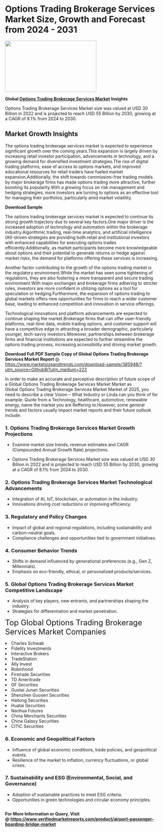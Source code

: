 <H1>Options Trading Brokerage Services Market Size, Growth and Forecast from 2024 - 2031</H1><img class="aligncenter size-medium wp-image-584254" src="https://thirdeyenews.in/wp-content/uploads/2024/09/Global-Market-Research-300x168.jpeg" alt="" width="300" height="168" /><p><strong>Global&nbsp;<a href="https://www.marketsizeandtrends.com/download-sample/385948/?utm_source=Github8j?utm_medium=223">Options Trading Brokerage Services Market</a> Insights</strong></p><p>Options Trading Brokerage Services Market size was valued at USD 30 Billion in 2022 and is projected to reach USD 55 Billion by 2030, growing at a CAGR of 8.1% from 2024 to 2030.</p><p><h2>Market Growth Insights</h2> <p>The options trading brokerage services market is expected to experience significant growth over the coming years.This expansion is largely driven by increasing retail investor participation, advancements in technology, and a growing demand for diversified investment strategies.The rise of digital trading platforms, ease of access to options markets, and improved educational resources for retail traders have fueled market expansion.Additionally, the shift towards commission-free trading models by major brokerage firms has made options trading more attractive, further boosting its popularity.With a growing focus on risk management and hedging strategies, more investors are turning to options as an effective tool for managing their portfolios, particularly amid market volatility.</p> <p><strong>Download Sample</strong></p> <p>The options trading brokerage services market is expected to continue its strong growth trajectory due to several key factors.One major driver is the increased adoption of technology and automation within the brokerage industry.Algorithmic trading, real-time analytics, and artificial intelligence (AI)-driven strategies are providing both retail and institutional investors with enhanced capabilities for executing options trades efficiently.Additionally, as market participants become more knowledgeable about options and their potential to generate returns or hedge against market risks, the demand for platforms offering these services is increasing.</p> <p>Another factor contributing to the growth of the options trading market is the regulatory environment.While the market has seen some tightening of regulations, they are also fostering a more transparent and secure trading environment.With major exchanges and brokerage firms adhering to stricter rules, investors are more confident in utilizing options as a tool for speculation or hedging.Furthermore, the expansion of options trading to global markets offers new opportunities for firms to reach a wider customer base, leading to enhanced competition and innovation in service offerings.</p> <p>Technological innovations and platform advancements are expected to continue shaping the market.Brokerage firms that can offer user-friendly platforms, real-time data, mobile trading options, and customer support will have a competitive edge in attracting a broader demographic, particularly younger, tech-savvy investors.Moreover, partnerships between brokerage firms and financial institutions are expected to further streamline the options trading process, increasing accessibility and driving market growth.</p> <p><span class=""><strong>Download Full PDF Sample Copy of Global Options Trading Brokerage Services Market Report</strong> @ <a href="https://www.marketsizeandtrends.com/download-sample/385948/?utm_source=Github8j?utm_medium=223" target="_blank">https://www.marketsizeandtrends.com/download-sample/385948/?utm_source=Github8j?utm_medium=223</a></span></p><p>In order to make an accurate and perceptive description of future scope of a Global&nbsp;Options Trading Brokerage Services Market Market as Global&nbsp;Options Trading Brokerage Services Market Market of 2025, you need to describe a clear Vision &ndash; What Industry or Linda can you think of for example: Quote from a Technology, healthcare, automotive, renewable energy, name the market you are Reffering to.However, some general trends and factors usually impact market reports and their future outlook include:</p><h3>1.&nbsp;<strong>Options Trading Brokerage Services Market Growth Projections</strong></h3><ul><li>Examine market size trends, revenue estimates and CAGR (Compounded Annual Growth Rate) projections.</li><li><p>Options Trading Brokerage Services Market size was valued at USD 30 Billion in 2022 and is projected to reach USD 55 Billion by 2030, growing at a CAGR of 8.1% from 2024 to 2030.</p></li></ul><h3>2.&nbsp;<strong>Options Trading Brokerage Services Market Technological Advancements</strong></h3><ul><li>Integration of AI, IoT, blockchain, or automation in the industry.</li><li>Innovations driving cost reductions or improving efficiency.</li></ul><h3>3.&nbsp;<strong>Regulatory and Policy Changes</strong></h3><ul><li>Impact of global and regional regulations, including sustainability and carbon-neutral goals.</li><li>Compliance challenges and opportunities tied to government initiatives.</li></ul><h3>4.&nbsp;<strong>Consumer Behavior Trends</strong></h3><ul><li>Shifts in demand influenced by generational preferences (e.g., Gen Z, Millennials).</li><li>Emphasis on eco-friendly, ethical, or personalized products/services.</li></ul><h3>5.&nbsp;<strong>Global Options Trading Brokerage Services Market Competitive Landscape</strong></h3><ul><li>Analysis of key players, new entrants, and partnerships shaping the industry.</li><li>Strategies for differentiation and market penetration.</li></ul><p data-pm-slice="1 1 []"><span style="color: inherit; font-family: inherit; font-size: 25px;">Top Global Options Trading Brokerage Services Market Companies</span></p><div class="" data-test-id=""><p><li>Charles Schwab</li><li> Fidelity Investments</li><li> Interactive Brokers</li><li> TradeStation</li><li> Ally Invest</li><li> Robinhood</li><li> Firstrade Securities</li><li> TD Ameritrade</li><li> GF Securities</li><li> Guotai Junan Securities</li><li> Shenzhen Guosen Securities</li><li> Haitong Securities</li><li> Huatai Securities</li><li> Nanhua Futures</li><li> China Merchants Securities</li><li> China Galaxy Securities</li><li> CITIC Securities</li></p></div><h3>6.&nbsp;<strong>Economic and Geopolitical Factors</strong></h3><ul><li>Influence of global economic conditions, trade policies, and geopolitical events.</li><li>Resilience of the market to inflation, currency fluctuations, or global crises.</li></ul><h3>7.&nbsp;<strong>Sustainability and ESG (Environmental, Social, and Governance)</strong></h3><ul><li>Adoption of sustainable practices to meet ESG criteria.</li><li>Opportunities in green technologies and circular economy principles.</li></ul><h2><strong style="font-size: 14px;">For More Information or Query, Visit @&nbsp;</strong><a style="background-color: #ffffff; font-size: 14px;" href="https://www.marketsizeandtrends.com/report/options-trading-brokerage-services-market/" target="_blank">https://www.verifiedmarketreports.com/product/airport-passenger-boarding-bridge-market</a></h2>